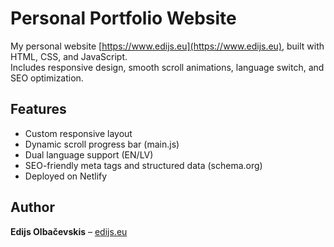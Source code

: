 # Personal Portfolio Website
My personal website [https://www.edijs.eu](https://www.edijs.eu), built with HTML, CSS, and JavaScript.  
Includes responsive design, smooth scroll animations, language switch, and SEO optimization.

## Features
- Custom responsive layout
- Dynamic scroll progress bar (main.js)
- Dual language support (EN/LV)
- SEO-friendly meta tags and structured data (schema.org)
- Deployed on Netlify

## Author
**Edijs Olbačevskis** – [edijs.eu](https://www.edijs.eu)
